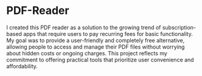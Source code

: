 # PDF-Reader
I created this PDF reader as a solution to the growing trend of subscription-based apps that require users to pay recurring fees for basic functionality. My goal was to provide a user-friendly and completely free alternative, allowing people to access and manage their PDF files without worrying about hidden costs or ongoing charges. This project reflects my commitment to offering practical tools that prioritize user convenience and affordability.
